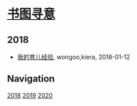 # [书图寻意](http://shutuxunyi.sisopipo.com)

## 2018
* [我的育儿经验](/shutu/2018/20180112-experience-on-children-education), wongoo,kiera, 2018-01-12

## Navigation
[2018](/shutu/2018/)
[2019](/shutu/2019/)
[2020](/shutu/2020/)
